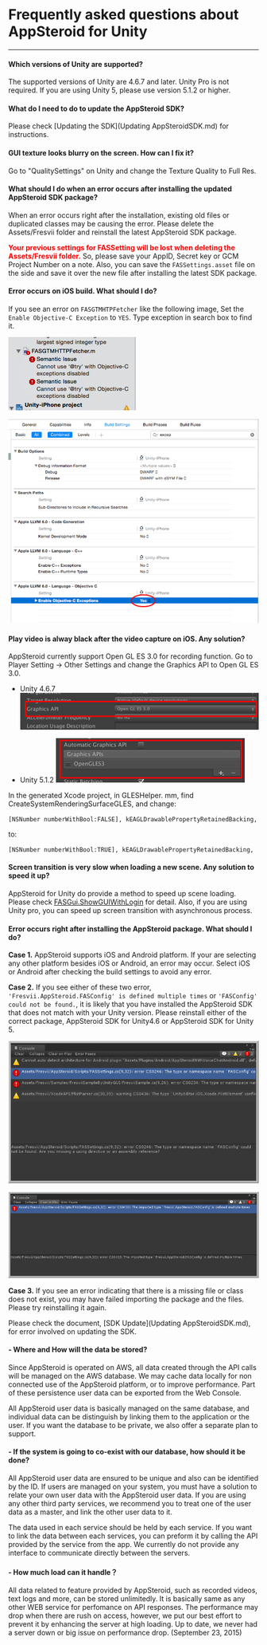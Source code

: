 # Frequently asked questions about AppSteroid for Unity #


----------

#### Which versions of Unity are supported?

The supported versions of Unity are 4.6.7 and later. Unity Pro is not required.
If you are using Unity 5, please use version 5.1.2 or higher.

#### What do I need to do to update the AppSteroid SDK?
Please check [Updating the SDK](Updating AppSteroidSDK.md) for instructions.

#### GUI texture looks blurry on the screen. How can I fix it?

Go to "QualitySettings" on Unity and change the Texture Quality to Full Res.

#### What should I do when an error occurs after installing the updated AppSteroid SDK package?

When an error occurs right after the installation, existing old files or duplicated classes may be causing the error. Please delete the Assets/Fresvii folder and reinstall the latest AppSteroid SDK package.

**<span style="color:red">Your previous settings for FASSetting will be lost when deleting the Assets/Fresvii folder.</span>** So, please save your AppID, Secret key or GCM Project Number on a note. Also, you can save the `FASSettings.asset` file on the side and save it over the new file after installing the latest SDK package.

#### Error occurs on iOS build. What should I do?

If you see an error on `FASGTMHTPFetcher` like the following image, Set the `Enable Objective-C Exception` to `YES`.  Type exception in search box to find it.

![](Images/FASGTMHTPFetcher-Error.png)

![](Images/BuildSetting-Objectvie-exception.png)

#### Play video is alway black after the video capture on iOS. Any solution?

AppSteroid currently support Open GL ES 3.0 for recording function.
Go to Player Setting -> Other Settings and change the Graphics API to Open GL ES 3.0.

- Unity 4.6.7
![](Images/VideoRecordingSetting.png)


- Unity 5.1.2
![](Images/VideoRecordingSettingUnity5.png)

In the generated Xcode project, in GLESHelper. mm, find CreateSystemRenderingSurfaceGLES, and change:

    [NSNumber numberWithBool:FALSE], kEAGLDrawablePropertyRetainedBacking,

to:

    [NSNumber numberWithBool:TRUE], kEAGLDrawablePropertyRetainedBacking,


#### Screen transition is very slow when loading a new scene. Any solution to speed it up?

AppSteroid for Unity do provide a method to speed up scene loading.  Please check [FASGui.ShowGUIWithLogin](https://github.com/fresvii/appsteroid-sdk-unity-documents/blob/master/en/Specs/Spec-FASGui.md#FASGui.ShowGUIWithLogin) for detail.
Also, if you are using Unity pro, you can speed up screen transition with asynchronous process.

#### Error occurs right after installing the AppSteroid package. What should I do? 

**Case 1.** AppSteroid supports iOS and Android platform. If your are selecting any other platform besides iOS or Android, an error may occur.  Select iOS or Android after checking the build settings to avoid any error.

**Case 2.** If you see either of these two error, `'Fresvii.AppSteroid.FASConfig' is defined multiple times` or `'FASConfig' could not be found.`, it is likely that you have installed the AppSteroid SDK that does not match with your Unity version. Please reinstall either of the correct package, AppSteroid SDK for Unity4.6 or AppSteroid SDK for Unity 5.

![](Images/invalid_SDK_Version.png)

![](Images/invalid_SDK_Version2.png)

**Case 3.** If you see an error indicating that there is a missing file or class does not exist, you may have failed importing the package and the files. Please try reinstalling it again.

Please check the document, [SDK Update](Updating AppSteroidSDK.md), for error involved on updating the SDK. 

#### <a name="apsanddatabase">- Where and How will the data be stored?</a>
Since AppSteroid is operated on AWS, all data created through the API calls will be managed on the AWS database.  We may cache data locally for non connected use of the AppSteroid platform, or to improve performance. Part of these persistence user data can be exported from the Web Console.


All AppSteroid user data is basically managed on the same database, and individual data can be distinguish by linking them to the application or the user. If you want the database to be private, we also offer a separate plan to support.


#### <a name="commonsystem">- If the system is going to co-exist with our database, how should it be done?</a>
All AppSteroid user data are ensured to be unique and also can be identified by the ID.  If users are managed on your system, you must have a solution to relate your own user data with the AppSteroid user data.  If you are using any other third party services, we recommend you to treat one of the user data as a master, and link the other user data to it.

The data used in each service should be held by each service.  If you want to link the data between each services, you can preform it by calling the API provided by the service from the app. We currently do not provide any interface to communicate directly between the servers.

#### <a name="loadtest">- How much load can it handle？</a>
All data related to feature provided by AppSteroid, such as recorded videos, text logs and more, can be stored unlimitedly.
It is basically same as any other WEB service for perfomance on API responses. The performance may drop when there are rush on access, however, we put our best effort to prevent it by enhancing the server at high loading.  Up to date, we never had a server down or big issue on performance drop. (September 23, 2015)